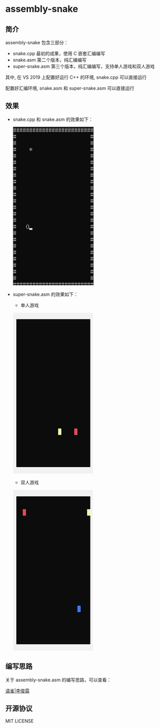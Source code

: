 # assembly-snake

## 简介

assembly-snake 包含三部分：

* snake.cpp
  最初的成果，使用 C 嵌套汇编编写
* snake.asm
  第二个版本，纯汇编编写
* super-snake.asm
  第三个版本，纯汇编编写，支持单人游戏和双人游戏
  
其中, 在 VS 2019 上配置好运行 C++ 的环境, snake.cpp 可以直接运行

配置好汇编环境, snake.asm 和 super-snake.asm 可以直接运行

## 效果

* snake.cpp 和 snake.asm 的效果如下：
  
  ![](./img/snake.jpg)
  
* super-snake.asm 的效果如下：

  * 单人游戏
  
  ![](./img/single-play.jpg)
  
  * 双人游戏

  ![](./img/double-play.jpg)
  
## 编写思路
  
关于 assembly-snake.asm 的编写思路，可以查看：

[语雀|李俊霖](https://www.yuque.com/lijunlin2022/mvald5/gufsod)

## 开源协议

MIT LICENSE

